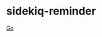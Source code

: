 # sidekiq-reminder

[Go](https://medium.com/@ahmad.fauzan1603/scheduled-task-ruby-on-rails-using-sidekiq-6b137f6b7ed5)
